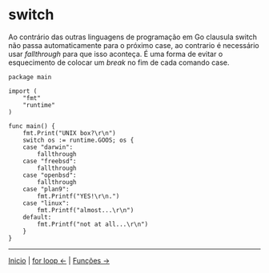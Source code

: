 # switch


Ao contrário das outras linguagens de programação em Go clausula switch não passa automaticamente para o próximo case, ao contrario é necessário usar *fallthrough* para que isso aconteça. É uma forma de evitar o esquecimento de colocar um *break* no fim de cada comando case.


```
package main

import (
	"fmt"
	"runtime"
)

func main() {
	fmt.Print("UNIX box?\r\n")
	switch os := runtime.GOOS; os {
	case "darwin":
		fallthrough
	case "freebsd":
		fallthrough
	case "openbsd":
		fallthrough
	case "plan9":
		fmt.Printf("YES!\r\n.")
	case "linux":
		fmt.Printf("almost...\r\n")
	default:
		fmt.Printf("not at all...\r\n")
	}
}

```


---
[Inicio](README.md) | [for loop <-](for.md) | [Funções ->](funcoes.md)
